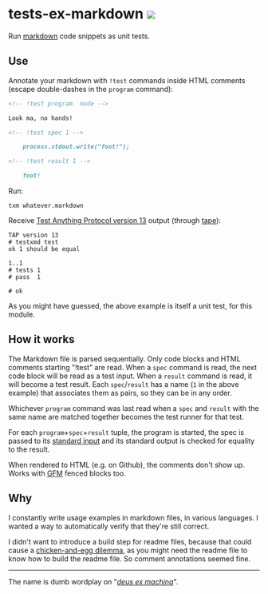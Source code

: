 # tests-ex-markdown ![](https://img.shields.io/badge/api_status-experimental-red.svg?style=flat-square)

Run [markdown][1] code snippets as unit tests.

## Use

Annotate your markdown with `!test` commands inside HTML comments (escape
double-dashes in the `program` command):

<!-- !test program
# Write to temporary file, ignore TAP's last newlines
F=$(mktemp); cat > "$F";
./index.ls $F | head -c -2;
rm -f "$F"
-->

<!-- !test spec simple -->

```md
<!-- !test program  node -->

Look ma, no hands!

<!-- !test spec 1 -->

    process.stdout.write("foot!");

<!-- !test result 1 -->

    foot!
```

Run:

    txm whatever.markdown

Receive [Test Anything Protocol version 13][2] output (through [tape][3]):

<!-- !test result simple -->

    TAP version 13
    # testxmd test
    ok 1 should be equal

    1..1
    # tests 1
    # pass  1

    # ok

As you might have guessed, the above example is itself a unit test, for this
module.

## How it works

The Markdown file is parsed sequentially. Only code blocks and HTML comments
starting "!test" are read. When a `spec` command is read, the next code block
will be read as a test input. When a `result` command is read, it will become a
test result. Each `spec`/`result` has a name (`1` in the above example) that
associates them as pairs, so they can be in any order.

Whichever `program` command was last read when a `spec` and `result` with the
same name are matched together becomes the test runner for that test.

For each `program`+`spec`+`result` tuple, the program is started, the spec is
passed to its [standard input][4] and its standard output is checked for
equality to the result.

When rendered to HTML (e.g. on Github), the comments don't show up.  Works with
[GFM][5] fenced blocks too.

## Why

I constantly write usage examples in markdown files, in various languages.  I
wanted a way to automatically verify that they're still correct.

I didn't want to introduce a build step for readme files, because that could
cause a [chicken-and-egg dilemma][6], as you might need the readme file to know
how to build the readme file.  So comment annotations seemed fine.

* * *

The name is dumb wordplay on "[*deus ex machina*][7]".

[1]: http://daringfireball.net/projects/markdown/syntax
[2]: https://testanything.org/tap-version-13-specification.html
[3]: https://www.npmjs.com/package/tape
[4]: http://en.wikipedia.org/wiki/Standard_streams
[5]: https://help.github.com/articles/github-flavored-markdown/
[6]: http://en.wikipedia.org/wiki/Chicken_or_the_egg
[7]: http://en.wikipedia.org/wiki/Deus_ex_machina
